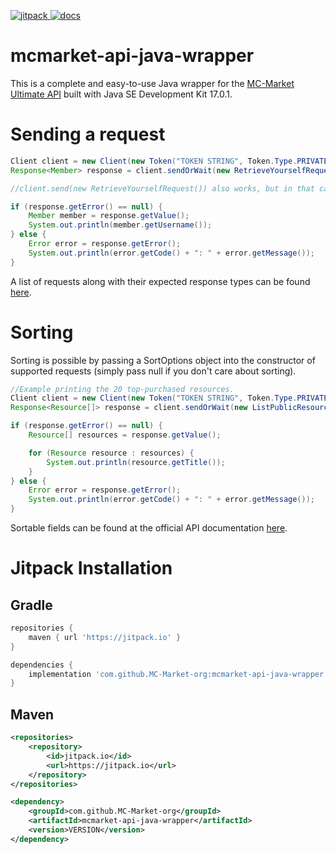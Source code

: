 [jitpack]: https://img.shields.io/jitpack/v/github/MC-Market-org/mcmarket-api-java-wrapper?label=Snapshots&style=for-the-badge
[docs]: https://img.shields.io/badge/docs-v1-informational?style=for-the-badge

[ ![jitpack][] ](https://jitpack.io/#MC-Market-org/mcmarket-api-java-wrapper)
[ ![docs][] ](https://www.mc-market.org/wiki/ultimate-api/) 
# mcmarket-api-java-wrapper


This is a complete and easy-to-use Java wrapper for the [MC-Market Ultimate API](https://www.mc-market.org/wiki/ultimate-api/) built with Java SE Development Kit 17.0.1.

# Sending a request
```java
Client client = new Client(new Token("TOKEN STRING", Token.Type.PRIVATE));
Response<Member> response = client.sendOrWait(new RetrieveYourselfRequest());

//client.send(new RetrieveYourselfRequest()) also works, but in that case you'd have to handle eventual ratelimits yourself with the help of our built-in methods (response.isRatelimited() and response.getMillisecondsToWait()).

if (response.getError() == null) {
    Member member = response.getValue();
    System.out.println(member.getUsername());
} else {
    Error error = response.getError();
    System.out.println(error.getCode() + ": " + error.getMessage());
}
```
A list of requests along with their expected response types can be found [here](REQUESTS.md).

# Sorting
Sorting is possible by passing a SortOptions object into the constructor of supported requests (simply pass null if you don't care about sorting).
```java
//Example printing the 20 top-purchased resources.
Client client = new Client(new Token("TOKEN STRING", Token.Type.PRIVATE));
Response<Resource[]> response = client.sendOrWait(new ListPublicResourcesRequest(new SortOptions("purchase_count", Order.DESCENDING, 1)));

if (response.getError() == null) {
    Resource[] resources = response.getValue();

    for (Resource resource : resources) {
        System.out.println(resource.getTitle());
    }
} else {
    Error error = response.getError();
    System.out.println(error.getCode() + ": " + error.getMessage());
}
```
Sortable fields can be found at the official API documentation [here](https://www.mc-market.org/wiki/ultimate-api-v1/).

# Jitpack Installation
## Gradle
```groovy
repositories {
    maven { url 'https://jitpack.io' }
}

dependencies {
    implementation 'com.github.MC-Market-org:mcmarket-api-java-wrapper:VERSION'
}
```

## Maven
```xml
<repositories>
    <repository>
        <id>jitpack.io</id>
        <url>https://jitpack.io</url>
    </repository>
</repositories>

<dependency>
    <groupId>com.github.MC-Market-org</groupId>
    <artifactId>mcmarket-api-java-wrapper</artifactId>
    <version>VERSION</version>
</dependency>
```